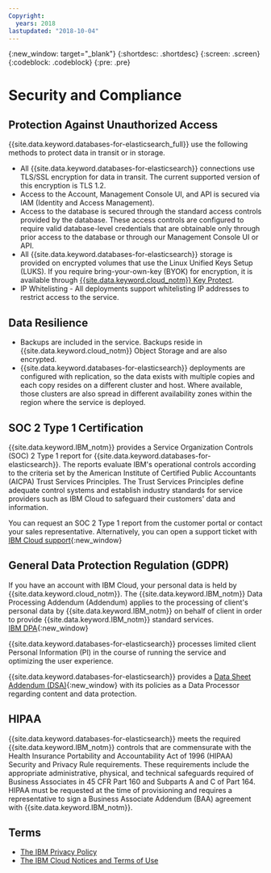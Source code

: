 ```yaml
---
Copyright:
  years: 2018
lastupdated: "2018-10-04"
---
```


{:new_window: target="_blank"}
{:shortdesc: .shortdesc}
{:screen: .screen}
{:codeblock: .codeblock}
{:pre: .pre}

# Security and Compliance


## Protection Against Unauthorized Access

{{site.data.keyword.databases-for-elasticsearch_full}} use the following methods to protect data in transit or in storage.
- All {{site.data.keyword.databases-for-elasticsearch}} connections use TLS/SSL encryption for data in transit. The current supported version of this encryption is TLS 1.2.
- Access to the Account, Management Console UI, and API is secured via IAM (Identity and Access Management).
- Access to the database is secured through the standard access controls provided by the database. These access controls are configured to require valid database-level credentials that are obtainable only through prior access to the database or through our Management Console UI or API.
- All {{site.data.keyword.databases-for-elasticsearch}} storage is provided on encrypted volumes that use the Linux Unified Keys Setup (LUKS). If you require bring-your-own-key (BYOK) for encryption, it is available through [{{site.data.keyword.cloud_notm}} Key Protect](https://{DomainName}/docs/services/key-protect/about.html#about). 
- IP Whitelisting - All deployments support whitelisting IP addresses to restrict access to the service.

## Data Resilience

- Backups are included in the service. Backups reside in {{site.data.keyword.cloud_notm}} Object Storage and are also encrypted.
- {{site.data.keyword.databases-for-elasticsearch}} deployments are configured with replication, so the data exists with multiple copies and each copy resides on a different cluster and host. Where available, those clusters are also spread in different availability zones within the region where the service is deployed.
 
## SOC 2 Type 1 Certification

{{site.data.keyword.IBM_notm}} provides a Service Organization Controls (SOC) 2 Type 1 report for {{site.data.keyword.databases-for-elasticsearch}}. The reports evaluate IBM's operational controls according to the criteria set by the American Institute of Certified Public Accountants (AICPA) Trust Services Principles. The Trust Services Principles define adequate control systems and establish industry standards for service providers such as IBM Cloud to safeguard their customers' data and information.

You can request an SOC 2 Type 1 report from the customer portal or contact your sales representative. Alternatively, you can open a support ticket with [IBM Cloud support](https://watson.service-now.com/wcp){:new_window}

## General Data Protection Regulation (GDPR) 

If you have an account with IBM Cloud, your personal data is held by {{site.data.keyword.cloud_notm}}. The {{site.data.keyword.IBM_notm}} Data Processing Addendum (Addendum) applies to the processing of client's personal data by {{site.data.keyword.IBM_notm}} on behalf of client in order to provide {{site.data.keyword.IBM_notm}} standard services.  
[IBM DPA](https://www.ibm.com/support/customer/zz/en/dpa.html){:new_window}

{{site.data.keyword.databases-for-elasticsearch}} processes limited client Personal Information (PI) in the course of running the service and optimizing the user experience. 

{{site.data.keyword.databases-for-elasticsearch}} provides a [Data Sheet Addendum (DSA)](https://www.ibm.com/software/reports/compatibility/clarity-reports/report/html/softwareReqsForProduct?deliverableId=B9C96C207A5E11E89D57EFEED3CB8BE9){:new_window} with its policies as a Data Processor regarding content and data protection. 

## HIPAA

{{site.data.keyword.databases-for-elasticsearch}} meets the required {{site.data.keyword.IBM_notm}} controls that are commensurate with the Health Insurance Portability and Accountability Act of 1996 (HIPAA) Security and Privacy Rule requirements. These requirements include the appropriate administrative, physical, and technical safeguards required of Business Associates in 45 CFR Part 160 and Subparts A and C of Part 164. HIPAA must be requested at the time of provisioning and requires a representative to sign a Business Associate Addendum (BAA) agreement with {{site.data.keyword.IBM_notm}}.

## Terms

- [The IBM Privacy Policy](https://www.ibm.com/privacy/us/en/)
- [The IBM Cloud Notices and Terms of Use](https://{DomainName}/docs/overview/terms-of-use/notices.html#notices)



